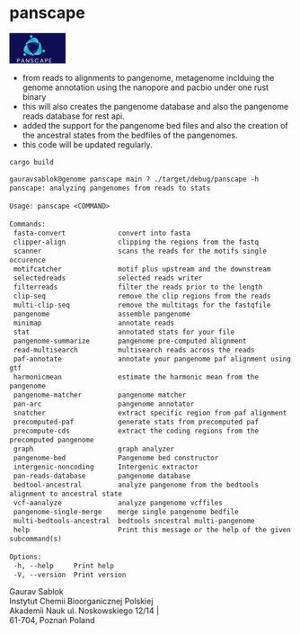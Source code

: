 # panscape

  <img src="https://github.com/IBCHgenomic/panscape/blob/main/panscape.png" width="100" />

 - from reads to alignments to pangenome, metagenome inclduing the genome annotation using the nanopore and pacbio under one rust binary
 - this will also creates the pangenome database and also the pangenome reads database for rest api. 
 - added the support for the pangenome bed files and also the creation of the ancestral states from the bedfiles of the pangenomes. 
 - this code will be updated regularly. 

 ```
 cargo build
 ```

 ```
 gauravsablok@genome panscape main ? ./target/debug/panscape -h
 panscape: analyzing pangenomes from reads to stats

 Usage: panscape <COMMAND>

 Commands:
  fasta-convert             convert into fasta
  clipper-align             clipping the regions from the fastq
  scanner                   scans the reads for the motifs single occurence
  motifcatcher              motif plus upstream and the downstream
  selectedreads             selected reads writer
  filterreads               filter the reads prior to the length
  clip-seq                  remove the clip regions from the reads
  multi-clip-seq            remove the multitags for the fastqfile
  pangenome                 assemble pangenome
  minimap                   annotate reads
  stat                      annotated stats for your file
  pangenome-summarize       pangenome pre-computed alignment
  read-multisearch          multisearch reads across the reads
  paf-annotate              annotate your pangenome paf alignment using gtf
  harmonicmean              estimate the harmonic mean from the pangenome
  pangenome-matcher         pangenome matcher
  pan-arc                   pangenome annotator
  snatcher                  extract specific region from paf alignment
  precomputed-paf           generate stats from precomputed paf
  precompute-cds            extract the coding regions from the precomputed pangenome
  graph                     graph analyzer
  pangenome-bed             Pangenome bed constructor
  intergenic-noncoding      Intergenic extractor
  pan-reads-database        pangenome database
  bedtool-ancestral         analyze pangenome from the bedtools alignment to ancestral state
  vcf-aanalyze              analyze pangenome vcffiles
  pangenome-single-merge    merge single pangenome bedfile
  multi-bedtools-ancestral  bedtools sncestral multi-pangenome
  help                      Print this message or the help of the given subcommand(s)

 Options:
  -h, --help     Print help
  -V, --version  Print version 
 
 ```
 Gaurav Sablok \
 Instytut Chemii Bioorganicznej Polskiej \
 Akademii Nauk ul. Noskowskiego 12/14 | \
 61-704, Poznań Poland
